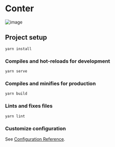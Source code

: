 # Conter
![image](https://user-images.githubusercontent.com/55627800/174908554-07e4135e-b709-4d08-99b0-59eb0a2c698f.png)


## Project setup
```
yarn install
```

### Compiles and hot-reloads for development
```
yarn serve
```

### Compiles and minifies for production
```
yarn build
```

### Lints and fixes files
```
yarn lint
```

### Customize configuration
See [Configuration Reference](https://cli.vuejs.org/config/).
